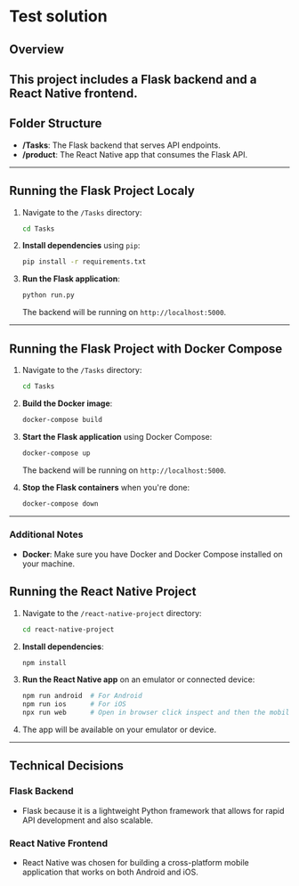 # Test solution

## Overview

This project includes a **Flask backend** and a **React Native frontend**.
---

## Folder Structure

- **/Tasks**: The Flask backend that serves API endpoints.
- **/product**: The React Native app that consumes the Flask API.

---

## Running the Flask Project Localy

1. Navigate to the `/Tasks` directory:
    ```bash
    cd Tasks
    ```

2. **Install dependencies** using `pip`:
    ```bash
    pip install -r requirements.txt
    ```

3. **Run the Flask application**:
    ```bash
    python run.py
    ```

   The backend will be running on `http://localhost:5000`.

---

## Running the Flask Project with Docker Compose

1. Navigate to the `/Tasks` directory:
    ```bash
    cd Tasks
    ```

2. **Build the Docker image**:
    ```bash
    docker-compose build
    ```

3. **Start the Flask application** using Docker Compose:
    ```bash
    docker-compose up
    ```

   The backend will be running on `http://localhost:5000`.

4. **Stop the Flask containers** when you're done:
    ```bash
    docker-compose down
    ```

---

### Additional Notes

- **Docker**: Make sure you have Docker and Docker Compose installed on your machine.

## Running the React Native Project

1. Navigate to the `/react-native-project` directory:
    ```bash
    cd react-native-project
    ```

2. **Install dependencies**:
    ```bash
    npm install
    ```

3. **Run the React Native app** on an emulator or connected device:
    ```bash
    npm run android  # For Android
    npm run ios      # For iOS
    npx run web      # Open in browser click inspect and then the mobile device mode  
    ```

4. The app will be available on your emulator or device.

---

## Technical Decisions

### Flask Backend
- Flask because it is a lightweight Python framework that allows for rapid API development and also scalable.

### React Native Frontend
- React Native was chosen for building a cross-platform mobile application that works on both Android and iOS.
  
